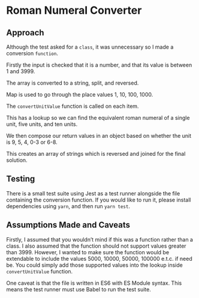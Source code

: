 # Roman Numeral Converter

## Approach

Although the test asked for a `class`, it was unnecessary so I made a conversion `function`.

Firstly the input is checked that it is a number, and that its value is between 1 and 3999.

The array is converted to a string, split, and reversed.

Map is used to go through the place values 1, 10, 100, 1000.

The `convertUnitValue` function is called on each item.  

This has a lookup so we can find the equivalent roman numeral of a single unit, five units, and ten units.

We then compose our return values in an object based on whether the unit is 9, 5, 4, 0-3 or 6-8.

This creates an array of strings which is reversed and joined for the final solution.

## Testing

There is a small test suite using Jest as a test runner alongside the file containing the conversion function.
If you would like to run it, please install dependencies using `yarn`, and then run `yarn test`.

## Assumptions Made and Caveats

Firstly, I assumed that you wouldn’t mind if this was a function rather than a class.
I also assumed that the function should not support values greater than 3999.
However, I wanted to make sure the function would be extendable to include the values 5000, 10000, 50000, 100000 e.t.c. if need be. You could simply add those supported values into the lookup inside `convertUnitValue` function.

One caveat is that the file is written in ES6 with ES Module syntax. This means the test runner must use Babel to run the test suite.
